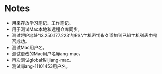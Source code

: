 # Notes
* 用来存放学习笔记、工作笔记。
* 用于测试Mac本地和远程仓库同步。
* 测试将IP地址'13.250.177.223'的RSA主机密钥永久添加到已知主机列表中是否成功。
* 测试Mac用户名。
* 测试更改的Mac用户名lijiang-mac。
* 再次测试global名lijiang-mac。
* 测试lijiang-11101453用户名。
